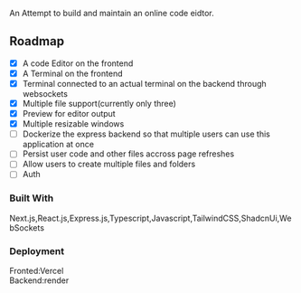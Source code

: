 An Attempt to build and maintain an online code eidtor.

## Roadmap

- [X] A code Editor on the frontend
- [X] A Terminal on the frontend
- [X] Terminal connected to an actual terminal on the backend through websockets
- [X] Multiple file support(currently only three)
- [X] Preview for editor output
- [X] Multiple resizable windows
- [ ] Dockerize the express backend so that multiple users can use this application at once
- [ ] Persist user code and other files accross page refreshes
- [ ] Allow users to create multiple files and folders
- [ ] Auth

### Built With

Next.js,React.js,Express.js,Typescript,Javascript,TailwindCSS,ShadcnUi,WebSockets

### Deployment

Fronted:Vercel  
Backend:render
